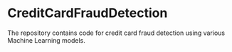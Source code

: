 # CreditCardFraudDetection
The repository contains code for credit card fraud detection using various Machine Learning models. 
